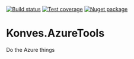 [![Build status](https://img.shields.io/appveyor/ci/skonves/konves-azuretools.svg?maxAge=60)](https://ci.appveyor.com/project/skonves/konves-azuretools)
[![Test coverage](https://img.shields.io/coveralls/skonves/Konves.AzureTools.svg?maxAge=60)](https://coveralls.io/github/skonves/Konves.AzureTools/)
[![Nuget package](https://img.shields.io/nuget/v/Konves.AzureTools.svg?maxAge=60)](https://www.nuget.org/packages/Konves.AzureTools/)

# Konves.AzureTools
Do the Azure things
